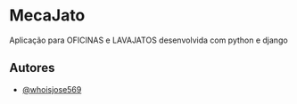 
# MecaJato

Aplicação para OFICINAS e LAVAJATOS desenvolvida com python e django


## Autores

- [@whoisjose569](https://github.com/whoisjose569)

